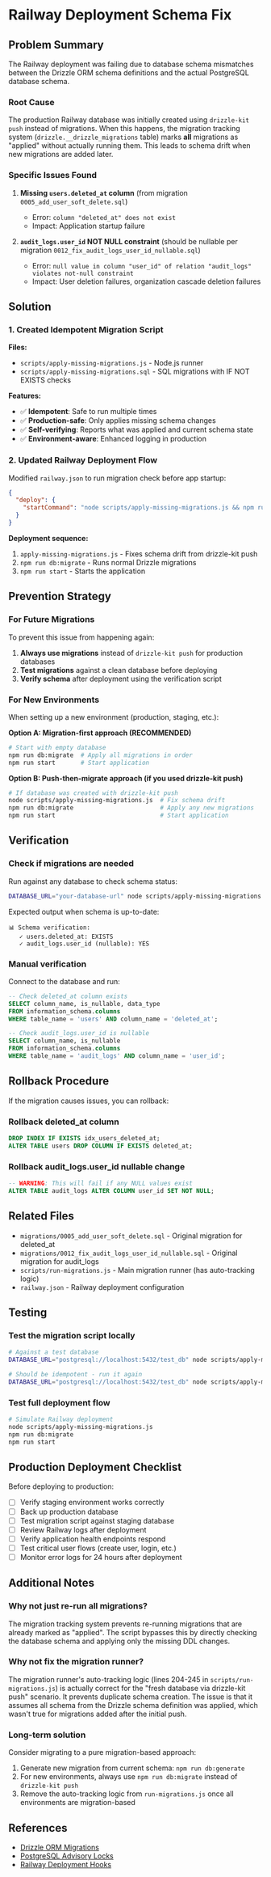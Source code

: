 # Railway Deployment Schema Fix

## Problem Summary

The Railway deployment was failing due to database schema mismatches between the Drizzle ORM schema definitions and the actual PostgreSQL database schema.

### Root Cause

The production Railway database was initially created using `drizzle-kit push` instead of migrations. When this happens, the migration tracking system (`drizzle.__drizzle_migrations` table) marks **all** migrations as "applied" without actually running them. This leads to schema drift when new migrations are added later.

### Specific Issues Found

1. **Missing `users.deleted_at` column** (from migration `0005_add_user_soft_delete.sql`)
   - Error: `column "deleted_at" does not exist`
   - Impact: Application startup failure

2. **`audit_logs.user_id` NOT NULL constraint** (should be nullable per migration `0012_fix_audit_logs_user_id_nullable.sql`)
   - Error: `null value in column "user_id" of relation "audit_logs" violates not-null constraint`
   - Impact: User deletion failures, organization cascade deletion failures

## Solution

### 1. Created Idempotent Migration Script

**Files:**
- `scripts/apply-missing-migrations.js` - Node.js runner
- `scripts/apply-missing-migrations.sql` - SQL migrations with IF NOT EXISTS checks

**Features:**
- ✅ **Idempotent**: Safe to run multiple times
- ✅ **Production-safe**: Only applies missing schema changes
- ✅ **Self-verifying**: Reports what was applied and current schema state
- ✅ **Environment-aware**: Enhanced logging in production

### 2. Updated Railway Deployment Flow

Modified `railway.json` to run migration check before app startup:

```json
{
  "deploy": {
    "startCommand": "node scripts/apply-missing-migrations.js && npm run db:migrate && npm run start"
  }
}
```

**Deployment sequence:**
1. `apply-missing-migrations.js` - Fixes schema drift from drizzle-kit push
2. `npm run db:migrate` - Runs normal Drizzle migrations
3. `npm run start` - Starts the application

## Prevention Strategy

### For Future Migrations

To prevent this issue from happening again:

1. **Always use migrations** instead of `drizzle-kit push` for production databases
2. **Test migrations** against a clean database before deploying
3. **Verify schema** after deployment using the verification script

### For New Environments

When setting up a new environment (production, staging, etc.):

**Option A: Migration-first approach (RECOMMENDED)**
```bash
# Start with empty database
npm run db:migrate  # Apply all migrations in order
npm run start       # Start application
```

**Option B: Push-then-migrate approach (if you used drizzle-kit push)**
```bash
# If database was created with drizzle-kit push
node scripts/apply-missing-migrations.js  # Fix schema drift
npm run db:migrate                        # Apply any new migrations
npm run start                             # Start application
```

## Verification

### Check if migrations are needed

Run against any database to check schema status:

```bash
DATABASE_URL="your-database-url" node scripts/apply-missing-migrations.js
```

Expected output when schema is up-to-date:
```
📊 Schema verification:
   ✓ users.deleted_at: EXISTS
   ✓ audit_logs.user_id (nullable): YES
```

### Manual verification

Connect to the database and run:

```sql
-- Check deleted_at column exists
SELECT column_name, is_nullable, data_type
FROM information_schema.columns
WHERE table_name = 'users' AND column_name = 'deleted_at';

-- Check audit_logs.user_id is nullable
SELECT column_name, is_nullable
FROM information_schema.columns
WHERE table_name = 'audit_logs' AND column_name = 'user_id';
```

## Rollback Procedure

If the migration causes issues, you can rollback:

### Rollback deleted_at column
```sql
DROP INDEX IF EXISTS idx_users_deleted_at;
ALTER TABLE users DROP COLUMN IF EXISTS deleted_at;
```

### Rollback audit_logs.user_id nullable change
```sql
-- WARNING: This will fail if any NULL values exist
ALTER TABLE audit_logs ALTER COLUMN user_id SET NOT NULL;
```

## Related Files

- `migrations/0005_add_user_soft_delete.sql` - Original migration for deleted_at
- `migrations/0012_fix_audit_logs_user_id_nullable.sql` - Original migration for audit_logs
- `scripts/run-migrations.js` - Main migration runner (has auto-tracking logic)
- `railway.json` - Railway deployment configuration

## Testing

### Test the migration script locally

```bash
# Against a test database
DATABASE_URL="postgresql://localhost:5432/test_db" node scripts/apply-missing-migrations.js

# Should be idempotent - run it again
DATABASE_URL="postgresql://localhost:5432/test_db" node scripts/apply-missing-migrations.js
```

### Test full deployment flow

```bash
# Simulate Railway deployment
node scripts/apply-missing-migrations.js
npm run db:migrate
npm run start
```

## Production Deployment Checklist

Before deploying to production:

- [ ] Verify staging environment works correctly
- [ ] Back up production database
- [ ] Test migration script against staging database
- [ ] Review Railway logs after deployment
- [ ] Verify application health endpoints respond
- [ ] Test critical user flows (create user, login, etc.)
- [ ] Monitor error logs for 24 hours after deployment

## Additional Notes

### Why not just re-run all migrations?

The migration tracking system prevents re-running migrations that are already marked as "applied". The script bypasses this by directly checking the database schema and applying only the missing DDL changes.

### Why not fix the migration runner?

The migration runner's auto-tracking logic (lines 204-245 in `scripts/run-migrations.js`) is actually correct for the "fresh database via drizzle-kit push" scenario. It prevents duplicate schema creation. The issue is that it assumes all schema from the Drizzle schema definition was applied, which wasn't true for migrations added after the initial push.

### Long-term solution

Consider migrating to a pure migration-based approach:
1. Generate new migration from current schema: `npm run db:generate`
2. For new environments, always use `npm run db:migrate` instead of `drizzle-kit push`
3. Remove the auto-tracking logic from `run-migrations.js` once all environments are migration-based

## References

- [Drizzle ORM Migrations](https://orm.drizzle.team/docs/migrations)
- [PostgreSQL Advisory Locks](https://www.postgresql.org/docs/current/explicit-locking.html#ADVISORY-LOCKS)
- [Railway Deployment Hooks](https://docs.railway.app/deploy/deployments#deployment-lifecycle)
